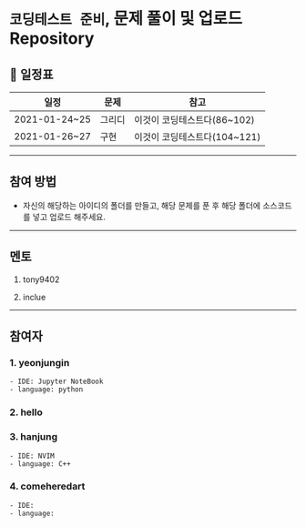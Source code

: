 #  `코딩테스트 준비`, 문제 풀이 및 업로드 Repository




## 📅 일정표 

|일정      |     문제| 참고 |
|--------|----------|-----|
|2021-01-24~25|그리디|이것이 코딩테스트다(86~102)|
|2021-01-26~27|구현|이것이 코딩테스트다(104~121)|


---

## 참여 방법
- 자신의 해당하는 아이디의 폴더를 만들고, 해당 문제를 푼 후 해당 폴더에 소스코드를 넣고 업로드 해주세요. 

---
## 멘토

1. tony9402

2. inclue


---
## 참여자

### 1. yeonjungin 
    - IDE: Jupyter NoteBook
    - language: python


### 2. hello


### 3. hanjung 
    - IDE: NVIM
    - language: C++

### 4. comeheredart
    - IDE:
    - language:

